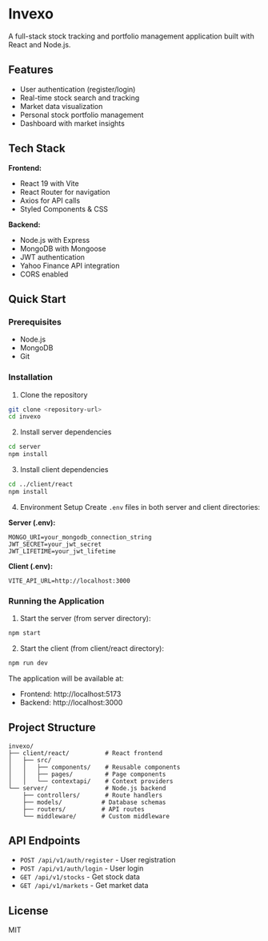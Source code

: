 # Invexo

A full-stack stock tracking and portfolio management application built with React and Node.js.

## Features

- User authentication (register/login)
- Real-time stock search and tracking
- Market data visualization
- Personal stock portfolio management
- Dashboard with market insights

## Tech Stack

**Frontend:**
- React 19 with Vite
- React Router for navigation
- Axios for API calls
- Styled Components & CSS

**Backend:**
- Node.js with Express
- MongoDB with Mongoose
- JWT authentication
- Yahoo Finance API integration
- CORS enabled

## Quick Start

### Prerequisites
- Node.js
- MongoDB
- Git

### Installation

1. Clone the repository
```bash
git clone <repository-url>
cd invexo
```

2. Install server dependencies
```bash
cd server
npm install
```

3. Install client dependencies
```bash
cd ../client/react
npm install
```

4. Environment Setup
Create `.env` files in both server and client directories:

**Server (.env):**
```
MONGO_URI=your_mongodb_connection_string
JWT_SECRET=your_jwt_secret
JWT_LIFETIME=your_jwt_lifetime
```

**Client (.env):**
```
VITE_API_URL=http://localhost:3000
```

### Running the Application

1. Start the server (from server directory):
```bash
npm start
```

2. Start the client (from client/react directory):
```bash
npm run dev
```

The application will be available at:
- Frontend: http://localhost:5173
- Backend: http://localhost:3000

## Project Structure

```
invexo/
├── client/react/          # React frontend
│   ├── src/
│   │   ├── components/    # Reusable components
│   │   ├── pages/         # Page components
│   │   └── contextapi/    # Context providers
└── server/                # Node.js backend
    ├── controllers/       # Route handlers
    ├── models/           # Database schemas
    ├── routers/          # API routes
    └── middleware/       # Custom middleware
```

## API Endpoints

- `POST /api/v1/auth/register` - User registration
- `POST /api/v1/auth/login` - User login
- `GET /api/v1/stocks` - Get stock data
- `GET /api/v1/markets` - Get market data

## License

MIT
